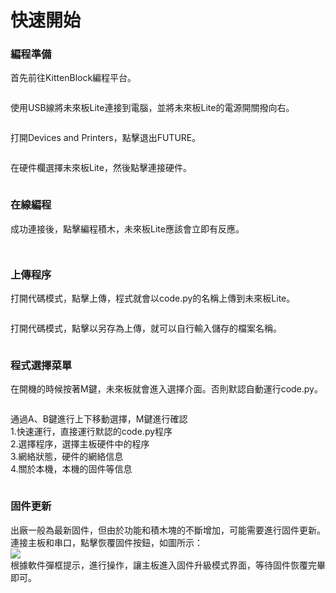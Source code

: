 # 快速開始

### 編程準備

首先前往KittenBlock編程平台。

<figure><img src="../../../.gitbook/assets/image (1) (1) (1).png" alt=""><figcaption></figcaption></figure>

使用USB線將未來板Lite連接到電腦，並將未來板Lite的電源開關撥向右。

<figure><img src="../../../.gitbook/assets/image (2) (1) (1).png" alt=""><figcaption></figcaption></figure>

打開Devices and Printers，點擊退出FUTURE。

<figure><img src="../../../.gitbook/assets/image (4) (1) (1).png" alt=""><figcaption></figcaption></figure>

在硬件欄選擇未來板Lite，然後點擊連接硬件。

<figure><img src="../../../.gitbook/assets/image (3) (1) (1).png" alt=""><figcaption></figcaption></figure>

### 在線編程

成功連接後，點擊編程積木，未來板Lite應該會立即有反應。

<figure><img src="../../../.gitbook/assets/image (5) (1).png" alt=""><figcaption></figcaption></figure>

<figure><img src="../../../.gitbook/assets/image (6) (1).png" alt=""><figcaption></figcaption></figure>

### 上傳程序

打開代碼模式，點擊上傳，程式就會以code.py的名稱上傳到未來板Lite。

<figure><img src="../../../.gitbook/assets/image (7) (1).png" alt=""><figcaption></figcaption></figure>

打開代碼模式，點擊以另存為上傳，就可以自行輸入儲存的檔案名稱。

<figure><img src="../../../.gitbook/assets/image (8) (1).png" alt=""><figcaption></figcaption></figure>

### 程式選擇菜單

在開機的時候按著M鍵，未來板就會進入選擇介面。否則默認自動運行code.py。

<figure><img src="../../../.gitbook/assets/image (11) (1).png" alt=""><figcaption></figcaption></figure>

通過A、B鍵進行上下移動選擇，M鍵進行確認\
1.快速運行，直接運行默認的code.py程序\
2.選擇程序，選擇主板硬件中的程序\
3.網絡狀態，硬件的網絡信息\
4.關於本機，本機的固件等信息

<figure><img src="../../../.gitbook/assets/image (10) (1).png" alt=""><figcaption></figcaption></figure>

### 固件更新

出廠一般為最新固件，但由於功能和積木塊的不斷增加，可能需要進行固件更新。\
連接主板和串口，點擊恢覆固件按鈕，如圖所示：\
![](<../../../.gitbook/assets/image (124).png>)\
根據軟件彈框提示，進行操作，讓主板進入固件升級模式界面，等待固件恢覆完畢即可。

<figure><img src="../../../.gitbook/assets/image (125).png" alt=""><figcaption></figcaption></figure>
